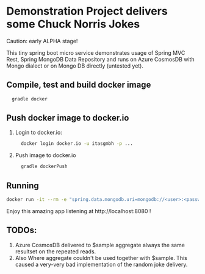 # Demonstration Project delivers some Chuck Norris Jokes
Caution: early ALPHA stage!

This tiny spring boot micro service demonstrates usage of Spring MVC Rest, Spring MongoDB Data Repository and runs on Azure CosmosDB with Mongo dialect or on Mongo DB directly (untested yet).  

  
## Compile, test and build docker image
  ```bash 
    gradle docker
  ```

## Push docker image to docker.io
1. Login to docker.io:
   ```bash
     docker login docker.io -u itasgmbh -p ...
   ```  
1. Push image to docker.io
   ```bash
     gradle dockerPush
   ```
 
## Running
  ```bash
 docker run -it --rm -e "spring.data.mongodb.uri=mongodb://<user>:<password>@<host>:<port>/<databaseName>?ssl=true" -p 8080:8080 itasgmbh/jokes
  ```
Enjoy this amazing app listening at http://localhost:8080 !

## TODOs: 
1. Azure CosmosDB delivered to $sample aggregate always the same resultset on the repeated reads.
1. Also Where aggregate couldn't be used together with $sample. This caused a very-very bad implementation of the random joke delivery.
